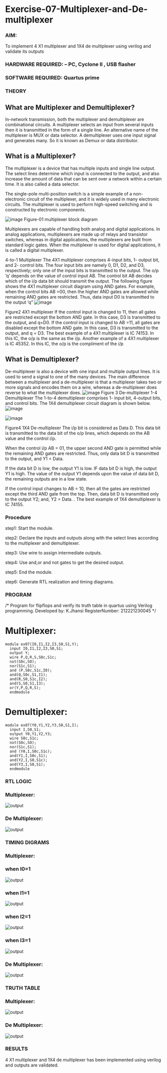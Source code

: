 # Exercise-07-Multiplexer-and-De-multiplexer
### AIM: 
To implement 4 X1 multiplexer and 1X4 de multiplexer using verilog and validate its outputs
### HARDWARE REQUIRED:  – PC, Cyclone II , USB flasher
### SOFTWARE REQUIRED:   Quartus prime
### THEORY 

## What are Multiplexer and Demultiplexer?
In-network transmission, both the multiplexer and demultiplexer are combinational circuits. A multiplexer selects an input from several inputs then it is transmitted in the form of a single line. An alternative name of the multiplexer is MUX or data selector. A demultiplexer uses one input signal and generates many. So it is known as Demux or data distributor.

## What is a Multiplexer?
The multiplexer is a device that has multiple inputs and single line output. The select lines determine which input is connected to the output, and also increase the amount of data that can be sent over a network within a certain time. It is also called a data selector.

The single-pole multi-position switch is a simple example of a non-electronic circuit of the multiplexer, and it is widely used in many electronic circuits. The multiplexer is used to perform high-speed switching and is constructed by electronic components.

![image](https://user-images.githubusercontent.com/36288975/170912485-73c395c7-23c0-4e78-a53d-a2f0d07d9662.png)
          Figure-01 multiplexer block diagram 

Multiplexers are capable of handling both analog and digital applications. In analog applications, multiplexers are made up of relays and transistor switches, whereas in digital applications, the multiplexers are built from standard logic gates. When the multiplexer is used for digital applications, it is called a digital multiplexer.

4-to-1 Multiplexer
The 4X1 multiplexer comprises 4-input bits, 1- output bit, and 2- control bits. The four input bits are namely 0, D1, D2, and D3, respectively; only one of the input bits is transmitted to the output. The o/p ‘q’ depends on the value of control input AB. The control bit AB decides which of the i/p data bit should transmit the output. The following figure shows the 4X1 multiplexer circuit diagram using AND gates. For example, when the control bits AB =00, then the higher AND gates are allowed while remaining AND gates are restricted. Thus, data input D0 is transmitted to the output ‘q”
![image](https://user-images.githubusercontent.com/36288975/170912568-3598c60a-5035-41f3-b0c4-ccedba13aca5.png)


Figure2 4X1 multiplexer 
If the control input is changed to 11, then all gates are restricted except the bottom AND gate. In this case, D3 is transmitted to the output, and q=D0. If the control input is changed to AB =11, all gates are disabled except the bottom AND gate. In this case, D3 is transmitted to the output, and q = D3. The best example of a 4X1 multiplexer is IC 74153. In this IC, the o/p is the same as the i/p. Another example of a 4X1 multiplexer is IC 45352. In this IC, the o/p is the compliment of the i/p


## What is Demultiplexer?
De-multiplexer is also a device with one input and multiple output lines. It is used to send a signal to one of the many devices. The main difference between a multiplexer and a de-multiplexer is that a multiplexer takes two or more signals and encodes them on a wire, whereas a de-multiplexer does reverse to what the multiplexer does.
![image](https://user-images.githubusercontent.com/36288975/170912606-a30e4b74-1726-4430-b245-2c3c3d9c232d.png)
Figure 3 De-multiplexer 
1-4 Demultiplexer
The 1-to-4 demultiplexer comprises 1- input bit, 4-output bits, and control bits. The 1X4 demultiplexer circuit diagram is shown below.![image](https://user-images.githubusercontent.com/36288975/170912683-00fb746a-1d45-4023-91d1-3a70b841073c.png)

![image](https://user-images.githubusercontent.com/36288975/170912741-7cbd52af-7e0d-4be3-b5c6-6fb9c4eca7c9.png)

Figure4 1X4 De-multiplexer 
The i/p bit is considered as Data D. This data bit is transmitted to the data bit of the o/p lines, which depends on the AB value and the control i/p.

When the control i/p AB = 01, the upper second AND gate is permitted while the remaining AND gates are restricted. Thus, only data bit D is transmitted to the output, and Y1 = Data.

If the data bit D is low, the output Y1 is low. IF data bit D is high, the output Y1 is high. The value of the output Y1 depends upon the value of data bit D, the remaining outputs are in a low state.

If the control input changes to AB = 10, then all the gates are restricted except the third AND gate from the top. Then, data bit D is transmitted only to the output Y2; and, Y2 = Data. . The best example of 1X4 demultiplexer is IC 74155.

 
 
### Procedure
step1: Start the module.

step2: Declare the inputs and outputs along with the select lines according to the multiplexer and demultiplexer.

step3: Use wire to assign intermediate outputs.

step4: Use and,or and not gates to get the desired output.

step5: End the module.

step6: Generate RTL realization and timing diagrams.





### PROGRAM 
/*
Program for flipflops  and verify its truth table in quartus using Verilog programming.
Developed by: K.Jhansi
RegisterNumber: 212221230045 
*/
# Multiplexer:
```
module ex07(I0,I1,I2,I3,S0,S1,Y);
  input I0,I1,I2,I3,S0,S1;
  output Y;
  wire P,Q,R,S,S0c,S1c;
  not(S0c,S0);
  nor(S1c,S1);
  and (P,S0c,S1c,I0);
  and(Q,S0c,S1,I1);
  and(R,S0,S1c,I2);
  and(S,S0,S1,I3);
  or(Y,P,Q,R,S);
  endmodule
```
# Demultiplexer:
```
module ex07(Y0,Y1,Y2,Y3,S0,S1,I);
  input I,S0,S1;
  output Y0,Y1,Y2,Y3;
  wire S0c,S1c;
  not(S0c,S0);
  nor(S1c,S1);
  and (Y0,I,S0c,S1c);
  and(Y1,I,S0c,S1);
  and(Y2,I,S0,S1c);
  and(Y3,I,S0,S1);
  endmodule
  ```






### RTL LOGIC  
### Multiplexer:

![output](output1.png)

### De Multiplexer:
![output](outpu2.png)



### TIMING DIGRAMS  
### Multiplexer:
### when I0=1
![output](output3.png)
### when I1=1
![output](output4.png)
### when I2=1
![output](output5.png)
### when I3=1
![output](ouput6.png)
### De Multiplexer:
![output](output7.png)

### TRUTH TABLE 
### Multiplexer:
![output](output8.png)

### De Multiplexer:
![output](output9.png)

### RESULTS 
4 X1 multiplexer and 1X4 de multiplexer has been implemented using verilog and outputs are validated.